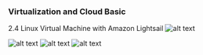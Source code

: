 ### Virtualization and Cloud Basic

2.4 Linux Virtual Machine with Amazon Lightsail
![alt text]()




![alt text]()
![alt text]()
![alt text]()
